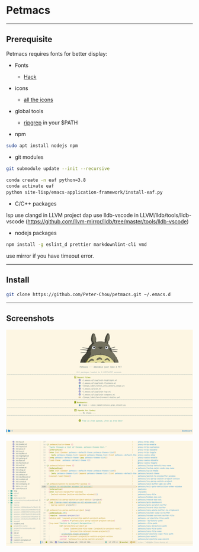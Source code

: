 # Petmacs

---

## Prerequisite
Petmacs requires fonts for better display:


- Fonts

  - [Hack](https://github.com/source-foundry/Hack)

- icons

  - [all the icons](https://github.com/domtronn/all-the-icons.el/tree/master/fonts)

- global tools

  - [ripgrep](https://github.com/BurntSushi/ripgrep) in your $PATH

- npm

``` bash
sudo apt install nodejs npm
```

- git modules

``` bash
git submodule update --init --recursive
```

``` bash
conda create -n eaf python=3.8
conda activate eaf
python site-lisp/emacs-application-framework/install-eaf.py
```

- C/C++ packages

lsp use clangd in LLVM project
dap use lldb-vscode in LLVM/lldb/tools/lldb-vscode (https://github.com/llvm-mirror/lldb/tree/master/tools/lldb-vscode)

- nodejs packages

```sh
npm install -g eslint_d prettier markdownlint-cli vmd
```

use mirror if you have timeout error.

---

## Install

```bash
git clone https://github.com/Peter-Chou/petmacs.git ~/.emacs.d
```

---

## Screenshots

![petmacs](./resources/img/screenshot_dashboard.png)

![screenshot](./resources/img/screenshot_elisp.png)
